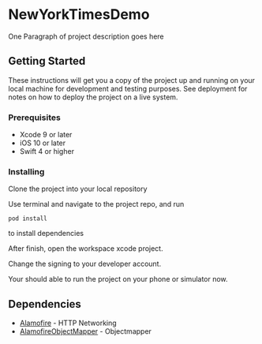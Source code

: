# NewYorkTimesDemo

One Paragraph of project description goes here

## Getting Started

These instructions will get you a copy of the project up and running on your local machine for development and testing purposes. See deployment for notes on how to deploy the project on a live system.

### Prerequisites

* Xcode 9 or later
* iOS 10 or later
* Swift 4 or higher


### Installing

Clone the project into your local repository

Use terminal and navigate to the project repo, and run

```
pod install
```

to install dependencies

After finish, open the workspace xcode project.

Change the signing to your developer account.

Your should able to run the project on your phone or simulator now.


## Dependencies

* [Alamofire](https://github.com/Alamofire/Alamofire) - HTTP Networking
* [AlamofireObjectMapper](https://github.com/tristanhimmelman/AlamofireObjectMapper) - Objectmapper


